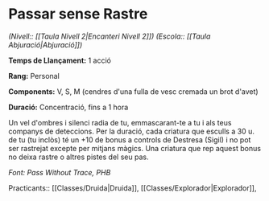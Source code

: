 # Passar sense Rastre

*(Nivell:: [[Taula Nivell 2|Encanteri Nivell 2]]) (Escola:: [[Taula Abjuració|Abjuració]])*

**Temps de Llançament:** 1 acció

**Rang:** Personal

**Components:** V, S, M (cendres d'una fulla de vesc cremada un brot d'avet)

**Duració:** Concentració, fins a 1 hora

Un vel d'ombres i silenci radia de tu, emmascarant-te a tu i als teus companys de deteccions. Per la duració, cada criatura que esculls a 30 u. de tu (tu inclòs) té un +10 de bonus a controls de Destresa (Sigil) i no pot ser rastrejat excepte per mitjans màgics. Una criatura que rep aquest bonus no deixa rastre o altres pistes del seu pas.


*Font: Pass Without Trace, PHB*



Practicants:: [[Classes/Druida|Druida]], [[Classes/Explorador|Explorador]],